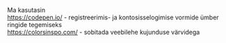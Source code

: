 Ma kasutasin <br>
https://codepen.io/ - registreerimis- ja kontosisselogimise vormide ümber ringide tegemiseks<br>
https://colorsinspo.com/ - sobitada veebilehe kujunduse värvidega
